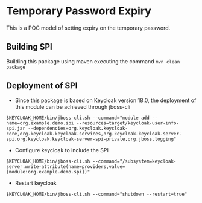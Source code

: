 # Temporary Password Expiry
This is a POC model of setting expiry on the temporary password. 

## Building SPI
Building this package using maven executing the command ``mvn clean package``

## Deployment of SPI
- Since this package is based on Keycloak version 18.0, the deployment of this module can be achieved through jboss-cli
```commandline
$KEYCLOAK_HOME/bin/jboss-cli.sh --command="module add --name=org.example.demo.spi --resources=target/keycloak-user-info-spi.jar --dependencies=org.keycloak.keycloak-core,org.keycloak.keycloak-services,org.keycloak.keycloak-server-spi,org.keycloak.keycloak-server-spi-private,org.jboss.logging"
```
- Configure keycloak to include the SPI
```commandline
$KEYCLOAK_HOME/bin/jboss-cli.sh --command="/subsystem=keycloak-server:write-attribute(name=providers,value=[module:org.example.demo.spi])"
```
- Restart keycloak
```commandline
$KEYCLOAK_HOME/bin/jboss-cli.sh --command="shutdown --restart=true"
```